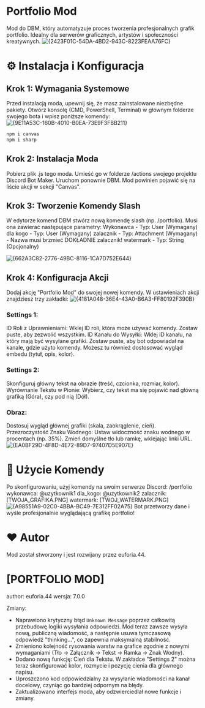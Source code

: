 # Portfolio Mod

Mod do DBM, który automatyzuje proces tworzenia profesjonalnych grafik portfolio. Idealny dla serwerów graficznych, artystów i społeczności kreatywnych. 
![{2423F01C-54DA-4BD2-943C-8223FEAA76FC}](https://github.com/user-attachments/assets/d3f72faa-4cec-486a-a241-896ccca8dc56)

# ⚙️ Instalacja i Konfiguracja

##  Krok 1: Wymagania Systemowe

Przed instalacją moda, upewnij się, że masz zainstalowane niezbędne pakiety. Otwórz konsolę (CMD, PowerShell, Terminal) w głównym folderze swojego bota i wpisz poniższe komendy:
![{9E11A53C-160B-4010-B0EA-73E9F3FBB211}](https://github.com/user-attachments/assets/b85f3112-f43f-49b0-a319-4583057ef52a)

```bash
npm i canvas
npm i sharp
```
## Krok 2: Instalacja Moda
Pobierz plik .js tego moda.
Umieść go w folderze /actions swojego projektu Discord Bot Maker.
Uruchom ponownie DBM. Mod powinien pojawić się na liście akcji w sekcji "Canvas".

##  Krok 3: Tworzenie Komendy Slash
W edytorze komend DBM stwórz nową komendę slash (np. /portfolio). Musi ona zawierać następujące parametry:
Wykonawca - Typ: User (Wymagany)
dla kogo - Typ: User (Wymagany)
zalacznik - Typ: Attachment (Wymagany) - Nazwa musi brzmieć DOKŁADNIE zalacznik!
watermark - Typ: String (Opcjonalny)

![{662A3C82-2776-49BC-8116-1CA7D752E644}](https://github.com/user-attachments/assets/927032d3-426c-4ed6-ac06-89b483193e89)

## Krok 4: Konfiguracja Akcji
Dodaj akcję "Portfolio Mod" do swojej nowej komendy. W ustawieniach akcji znajdziesz trzy zakładki:
![{4181A048-36E4-43A0-B6A3-FF80192F390B}](https://github.com/user-attachments/assets/16fd966e-5a5b-47f2-a640-b73be7fc5a98)
### Settings 1:
ID Roli z Uprawnieniami: Wklej ID roli, która może używać komendy. Zostaw puste, aby zezwolić wszystkim.
ID Kanału do Wysyłki: Wklej ID kanału, na który mają być wysyłane grafiki. Zostaw puste, aby bot odpowiadał na kanale, gdzie użyto komendy.
Możesz tu również dostosować wygląd embedu (tytuł, opis, kolor).
### Settings 2:
Skonfiguruj główny tekst na obrazie (treść, czcionka, rozmiar, kolor).
Wyrównanie Tekstu w Pionie: Wybierz, czy tekst ma się pojawić nad główną grafiką (Góra), czy pod nią (Dół).
### Obraz:
Dostosuj wygląd głównej grafiki (skala, zaokrąglenie, cień).
Przezroczystość Znaku Wodnego: Ustaw widoczność znaku wodnego w procentach (np. 35%).
Zmień domyślne tło lub ramkę, wklejając linki URL.
![{EA0BF29D-4F8D-4E72-89D7-97407D5E907E}](https://github.com/user-attachments/assets/8eb21312-f521-4483-9b5b-1aaadea31645)

#  🚀 Użycie Komendy
Po skonfigurowaniu, użyj komendy na swoim serwerze Discord:
/portfolio wykonawca: @uzytkownik1 dla_kogo: @uzytkownik2 zalacznik: [TWOJA_GRAFIKA.PNG] watermark: [TWOJ_WATERMARK.PNG]
![{A98551A9-02C0-4BBA-BC49-7E312FF02A75}](https://github.com/user-attachments/assets/179e317a-22d9-49ba-8036-f7817de68cf5)
Bot przetworzy dane i wyśle profesjonalnie wyglądającą grafikę portfolio!
# ❤️ Autor
Mod został stworzony i jest rozwijany przez euforia.44.

# [PORTFOLIO MOD]
author: euforia.44
wersja: 7.0.0

Zmiany:

- Naprawiono krytyczny błąd `Unknown Message` poprzez całkowitą przebudowę logiki wysyłania odpowiedzi. Mod teraz zawsze wysyła nową, publiczną wiadomość, a następnie usuwa tymczasową odpowiedź "thinking...", co zapewnia maksymalną stabilność.
- Zmieniono kolejność rysowania warstw na grafice zgodnie z nowymi wymaganiami (Tło -> Załącznik -> Tekst -> Ramka -> Znak Wodny).
- Dodano nową funkcję: Cień dla Tekstu. W zakładce "Settings 2" można teraz skonfigurować kolor, rozmycie i pozycję cienia dla głównego napisu.
- Uproszczono kod odpowiedzialny za wysyłanie wiadomości na kanał docelowy, czyniąc go bardziej odpornym na błędy.
- Zaktualizowano interfejs moda, aby odzwierciedlał nowe funkcje i zmiany.
